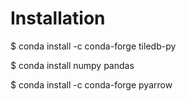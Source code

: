 # Installation

$ conda install -c conda-forge tiledb-py

$ conda install numpy pandas

$ conda install -c conda-forge pyarrow
